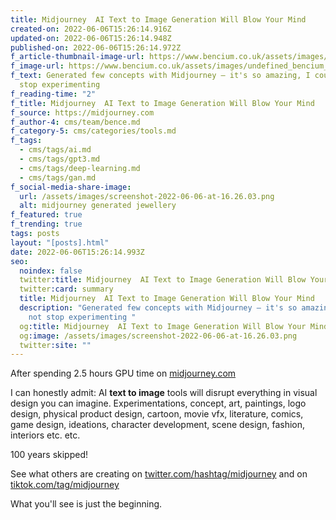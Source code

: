 ```yaml
---
title: Midjourney  AI Text to Image Generation Will Blow Your Mind
created-on: 2022-06-06T15:26:14.916Z
updated-on: 2022-06-06T15:26:14.948Z
published-on: 2022-06-06T15:26:14.972Z
f_article-thumbnail-image-url: https://www.bencium.co.uk/assets/images/undefined_bencium_generative_designrsslerattractor2dflatletterbshapes.jpeg
f_image-url: https://www.bencium.co.uk/assets/images/undefined_bencium_generative_designfeigenbaumattractorshapegoldjewelleryluxurysymmetric-5.jpg
f_text: Generated few concepts with Midjourney – it's so amazing, I could not
  stop experimenting
f_reading-time: "2"
f_title: Midjourney  AI Text to Image Generation Will Blow Your Mind
f_source: https://midjourney.com
f_author-4: cms/team/bence.md
f_category-5: cms/categories/tools.md
f_tags:
  - cms/tags/ai.md
  - cms/tags/gpt3.md
  - cms/tags/deep-learning.md
  - cms/tags/gan.md
f_social-media-share-image:
  url: /assets/images/screenshot-2022-06-06-at-16.26.03.png
  alt: midjourney generated jewellery
f_featured: true
f_trending: true
tags: posts
layout: "[posts].html"
date: 2022-06-06T15:26:14.993Z
seo:
  noindex: false
  twitter:title: Midjourney  AI Text to Image Generation Will Blow Your Mind
  twitter:card: summary
  title: Midjourney  AI Text to Image Generation Will Blow Your Mind
  description: "Generated few concepts with Midjourney – it's so amazing, I could
    not stop experimenting "
  og:title: Midjourney  AI Text to Image Generation Will Blow Your Mind
  og:image: /assets/images/screenshot-2022-06-06-at-16.26.03.png
  twitter:site: ""
---
```

After spending 2.5 hours GPU time on [midjourney.com](https://www.midjourney.com)

I can honestly admit: AI **text to image** tools will disrupt everything in visual design you can imagine. Experimentations, concept, art, paintings, logo design, physical product design, cartoon, movie vfx, literature, comics, game design, ideations, character development, scene design, fashion, interiors etc. etc.

100 years skipped!

See what others are creating on [twitter.com/hashtag/midjourney](https://twitter.com/hashtag/midjourney) and on[ tiktok.com/tag/midjourney](https://www.tiktok.com/tag/midjourney?lang=en)

What you'll see is just the beginning.